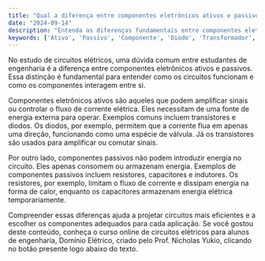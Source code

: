 ```yaml
---
title: "Qual a diferença entre componentes eletrônicos ativos e passivos?"
date: "2024-09-14"
description: "Entenda as diferenças fundamentais entre componentes eletrônicos ativos e passivos em circuitos elétricos."
keywords: ['Ativo', 'Passivo', 'Componente', 'Diodo', 'Transformador', 'Resistente', 'Tensão']
---
```


No estudo de circuitos elétricos, uma dúvida comum entre estudantes de engenharia é a diferença entre componentes eletrônicos ativos e passivos. Essa distinção é fundamental para entender como os circuitos funcionam e como os componentes interagem entre si.

Componentes eletrônicos ativos são aqueles que podem amplificar sinais ou controlar o fluxo de corrente elétrica. Eles necessitam de uma fonte de energia externa para operar. Exemplos comuns incluem transistores e diodos. Os diodos, por exemplo, permitem que a corrente flua em apenas uma direção, funcionando como uma espécie de válvula. Já os transistores são usados para amplificar ou comutar sinais.

Por outro lado, componentes passivos não podem introduzir energia no circuito. Eles apenas consomem ou armazenam energia. Exemplos de componentes passivos incluem resistores, capacitores e indutores. Os resistores, por exemplo, limitam o fluxo de corrente e dissipam energia na forma de calor, enquanto os capacitores armazenam energia elétrica temporariamente.

Compreender essas diferenças ajuda a projetar circuitos mais eficientes e a escolher os componentes adequados para cada aplicação. Se você gostou deste conteúdo, conheça o curso online de circuitos elétricos para alunos de engenharia, Domínio Elétrico, criado pelo Prof. Nicholas Yukio, clicando no botão presente logo abaixo do texto.